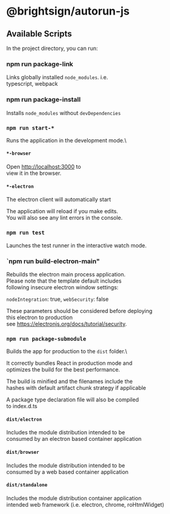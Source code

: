# @brightsign/autorun-js

## Available Scripts
In the project directory, you can run:

### npm run package-link
Links globally installed `node_modules`. i.e. \
typescript, webpack

### npm run package-install
Installs `node_modules` without `devDependencies`

### `npm run start-*`
Runs the application in the development mode.\

#### `*-browser`
Open [http://localhost:3000](http://localhost:3000) to \
view it in the browser.

#### `*-electron`
The electron client will automatically start

The application will reload if you make edits.\
You will also see any lint errors in the console.

### `npm run test`

Launches the test runner in the interactive watch mode.

### `npm run build-electron-main"
Rebuilds the electron main process application. \
Please note that the template default includes \
following insecure electron window settings:

`nodeIntegration`: true,
`webSecurity`: false

These parameters should be considered before deploying \
this electron to production \
see https://electronjs.org/docs/tutorial/security.

### `npm run package-submodule`
Builds the app for production to the `dist` folder.\

It correctly bundles React in production mode and \
optimizes the build for the best performance.

The build is minified and the filenames include the \
hashes with default artifact chunk strategy if applicable

A package type declaration file will also be compiled\
 to index.d.ts

#### `dist/electron`
Includes the module distribution intended to be \
consumed by an electron based container application

#### `dist/browser`
Includes the module distribution intended to be \
consumed by a web based container application

#### `dist/standalone`
Includes the module distribution container application \
intended web framework (i.e. electron, chrome, roHtmlWidget)
